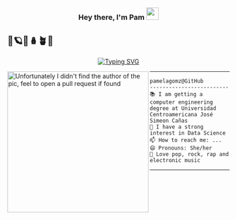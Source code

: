 <h3 align="center">Hey there, I'm Pam <img src="https://media.giphy.com/media/hvRJCLFzcasrR4ia7z/giphy.gif" width="28"> </h3>

## 🐞🪐🧿🪆🪴🤎


<!-- Typing SVG by DenverCoder1 - https://github.com/DenverCoder1/readme-typing-svg -->
<p align="center">
<a href="https://git.io/typing-svg"><img src="https://readme-typing-svg.demolab.com?font=Fira+Code&pause=1000&color=F778EA&random=false&width=435&lines=Computer+Engineering+Student;Data+Science;Math+enthusiast;Always+learning+new+things;UX%2FUI+%3C3" alt="Typing SVG" /></a>
</p>


<img align="left" src="https://i.pinimg.com/originals/09/d9/d8/09d9d832ce7e7991c41e456fd7799b43.gif" alt="Unfortunately I didn't find the author of the pic, feel to open a pull request if found" width="320" />
<hr>

```
pamelagomz@GitHub
-------------------------
📚 I am getting a computer engineering degree at Universidad Centroamericana José Simeon Cañas
📝 I have a strong interest in Data Science
📫 How to reach me: ...
😄 Pronouns: She/her
🎵 Love pop, rock, rap and electronic music
```
<hr>

<!--
**pamelagomz/pamelagomz** is a ✨ _special_ ✨ repository because its `README.md` (this file) appears on your GitHub profile.

Here are some ideas to get you started:

- 🔭 I’m currently working on ...
- 🌱 I’m currently learning ...
- 👯 I’m looking to collaborate on ...
- 🤔 I’m looking for help with ...
- 💬 Ask me about ...
- 📫 How to reach me: ...
- 😄 Pronouns: ...
- ⚡ Fun fact: ...
-->
